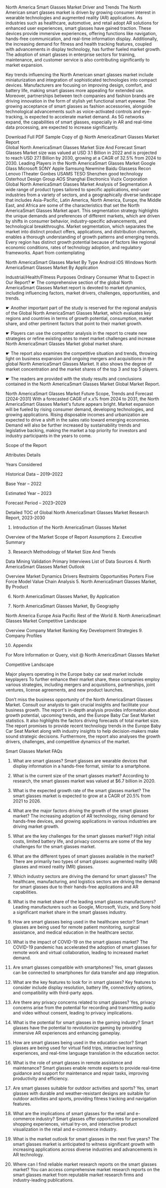 North America Smart Glasses Market Driver and Trends
The North American smart glasses market is driven by growing consumer interest in wearable technologies and augmented reality (AR) applications. As industries such as healthcare, automotive, and retail adopt AR solutions for enhanced user experiences, smart glasses have gained traction. These devices provide immersive experiences, offering functions like navigation, hands-free communication, and real-time information display. Additionally, the increasing demand for fitness and health tracking features, coupled with advancements in display technology, has further fueled market growth. The adoption of smart glasses in enterprise sectors for training, maintenance, and customer service is also contributing significantly to market expansion.

Key trends influencing the North American smart glasses market include miniaturization and integration of sophisticated technologies into compact devices. Manufacturers are focusing on improving design, comfort, and battery life, making smart glasses more appealing for extended use. Moreover, partnerships between tech companies and fashion brands are driving innovation in the form of stylish yet functional smart eyewear. The growing acceptance of smart glasses as fashion accessories, alongside technological advancements such as voice-activated controls and eye-tracking, is expected to accelerate market demand. As 5G networks expand, the capabilities of smart glasses, especially in AR and real-time data processing, are expected to increase significantly.

Download Full PDF Sample Copy of @ North AmericaSmart Glasses Market Report  
Global North AmericaSmart Glasses Market Size And Forecast
Smart Glasses Market size was valued at USD 3.1 Billion in 2022 and is projected to reach USD 27.1 Billion by 2030, growing at a CAGR of 32.5% from 2024 to 2030.
Leading Players in the North AmericaSmart Glasses Market
Google Glass
Microsoft
SONY
Apple
Samsung
Newmine
Baidu Glassess
Recon
Lenovo
ITheater
Gonbes
USAMS
TESO
Shenzhen good technology
Osterhout Design Group
AOS Shanghai Electronics
Vuzix Corporation
Global North AmericaSmart Glasses Market Analysis of Segmentation
A wide range of product types tailored to specific applications, end-user industries from a variety of sectors, and a geographically diverse landscape that includes Asia-Pacific, Latin America, North America, Europe, the Middle East, and Africa are some of the characteristics that set the North AmericaSmart Glasses Market apart. This segmentation strategy highlights the unique demands and preferences of different markets, which are driven by shifts in consumer behavior, industry-specific advancements, and technological breakthroughs. Market segmentation, which separates the market into distinct product offers, applications, and distribution channels, enables a thorough understanding of growth patterns and emerging trends. Every region has distinct growth potential because of factors like regional economic conditions, rates of technology adoption, and regulatory frameworks. Apart from contemplating

North AmericaSmart Glasses Market By Type
Android
iOS
Windows
North AmericaSmart Glasses Market By Application

Industrial/Health/Fitness Purposes
Ordinary Consumer
What to Expect in Our Report?
☛ The comprehensive section of the global North AmericaSmart Glasses Market report is devoted to market dynamics, including influencing factors, market drivers, challenges, opportunities, and trends.

☛ Another important part of the study is reserved for the regional analysis of the Global North AmericaSmart Glasses Market, which evaluates key regions and countries in terms of growth potential, consumption, market share, and other pertinent factors that point to their market growth.

☛ Players can use the competitor analysis in the report to create new strategies or refine existing ones to meet market challenges and increase North AmericaSmart Glasses Market global market share.

☛ The report also examines the competitive situation and trends, throwing light on business expansion and ongoing mergers and acquisitions in the global North AmericaSmart Glasses Market. It also shows the degree of market concentration and the market shares of the top 3 and top 5 players.

☛ The readers are provided with the study results and conclusions contained in the North AmericaSmart Glasses Market Global Market Report.

North AmericaSmart Glasses Market Future Scope, Trends and Forecast [2024-2031]
With a forecasted CAGR of x.x% from 2024 to 2031, the North AmericaSmart Glasses Market's future appears bright. Market expansion will be fueled by rising consumer demand, developing technologies, and growing applications. Rising disposable incomes and urbanization are expected to drive a shift in the sales ratio toward emerging economies. Demand will also be further increased by sustainability trends and legislative backing, making the market a top priority for investors and industry participants in the years to come.

Scope of the Report

Attributes Details

Years Considered

Historical Data – 2019–2022

Base Year – 2022

Estimated Year – 2023

Forecast Period – 2023–2029

Detailed TOC of Global North AmericaSmart Glasses Market Research Report, 2023-2030
1. Introduction of the North AmericaSmart Glasses Market

Overview of the Market
Scope of Report
Assumptions
2. Executive Summary

3. Research Methodology of Market Size And Trends

Data Mining
Validation
Primary Interviews
List of Data Sources
4. North AmericaSmart Glasses Market Outlook

Overview
Market Dynamics
Drivers
Restraints
Opportunities
Porters Five Force Model
Value Chain Analysis
5. North AmericaSmart Glasses Market, By Product

6. North AmericaSmart Glasses Market, By Application

7. North AmericaSmart Glasses Market, By Geography

North America
Europe
Asia Pacific
Rest of the World
8. North AmericaSmart Glasses Market Competitive Landscape

Overview
Company Market Ranking
Key Development Strategies
9. Company Profiles

10. Appendix

For More Information or Query, visit @ North AmericaSmart Glasses Market

Competitive Landscape

Major players operating in the Europe baby car seat market include keyplayers To further enhance their market share, these companies employ various strategies, including mergers and acquisitions, partnerships, joint ventures, license agreements, and new product launches.

Don’t miss the business opportunity of the North AmericaSmart Glasses Market. Consult our analysts to gain crucial insights and facilitate your business growth.
The report's in-depth analysis provides information about growth potential, upcoming trends, and the Europe Baby Car Seat Market statistics. It also highlights the factors driving forecasts of total market size. The report promises to provide recent technology trends in the Europe Baby Car Seat Market along with industry insights to help decision-makers make sound strategic decisions. Furthermore, the report also analyses the growth drivers, challenges, and competitive dynamics of the market.

Smart Glasses Market FAQs
1. What are smart glasses?
Smart glasses are wearable devices that display information in a hands-free format, similar to a smartphone.

2. What is the current size of the smart glasses market?
According to research, the smart glasses market was valued at $6.7 billion in 2020.

3. What is the expected growth rate of the smart glasses market?
The smart glasses market is expected to grow at a CAGR of 20.5% from 2021 to 2026.

4. What are the major factors driving the growth of the smart glasses market?
The increasing adoption of AR technology, rising demand for hands-free devices, and growing applications in various industries are driving market growth.

5. What are the key challenges for the smart glasses market?
High initial costs, limited battery life, and privacy concerns are some of the key challenges for the smart glasses market.

6. What are the different types of smart glasses available in the market?
There are primarily two types of smart glasses: augmented reality (AR) glasses and mixed reality (MR) glasses.

7. Which industry sectors are driving the demand for smart glasses?
The healthcare, manufacturing, and logistics sectors are driving the demand for smart glasses due to their hands-free applications and AR capabilities.

8. What is the market share of the leading smart glasses manufacturers?
Leading manufacturers such as Google, Microsoft, Vuzix, and Sony hold a significant market share in the smart glasses industry.

9. How are smart glasses being used in the healthcare sector?
Smart glasses are being used for remote patient monitoring, surgical assistance, and medical education in the healthcare sector.

10. What is the impact of COVID-19 on the smart glasses market?
The COVID-19 pandemic has accelerated the adoption of smart glasses for remote work and virtual collaboration, leading to increased market demand.

11. Are smart glasses compatible with smartphones?
Yes, smart glasses can be connected to smartphones for data transfer and app integration.

12. What are the key features to look for in smart glasses?
Key features to consider include display resolution, battery life, connectivity options, and compatibility with third-party apps.

13. Are there any privacy concerns related to smart glasses?
Yes, privacy concerns arise from the potential for recording and transmitting audio and video without consent, leading to privacy implications.

14. What is the potential for smart glasses in the gaming industry?
Smart glasses have the potential to revolutionize gaming by providing immersive AR experiences and enhancing gameplay.

15. How are smart glasses being used in the education sector?
Smart glasses are being used for virtual field trips, interactive learning experiences, and real-time language translation in the education sector.

16. What is the role of smart glasses in remote assistance and maintenance?
Smart glasses enable remote experts to provide real-time guidance and support for maintenance and repair tasks, improving productivity and efficiency.

17. Are smart glasses suitable for outdoor activities and sports?
Yes, smart glasses with durable and weather-resistant designs are suitable for outdoor activities and sports, providing fitness tracking and navigation features.

18. What are the implications of smart glasses for the retail and e-commerce industry?
Smart glasses offer opportunities for personalized shopping experiences, virtual try-on, and interactive product visualization in the retail and e-commerce industry.

19. What is the market outlook for smart glasses in the next five years?
The smart glasses market is anticipated to witness significant growth with increasing applications across diverse industries and advancements in AR technology.

20. Where can I find reliable market research reports on the smart glasses market?
You can access comprehensive market research reports on the smart glasses market from reputable market research firms and industry-leading publications.
